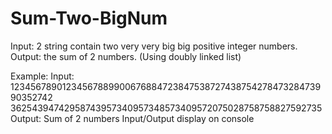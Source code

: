 # Sum-Two-BigNum
Input: 2 string contain two very very big big positive integer numbers. Output: the sum of 2 numbers. (Using doubly linked list)

Example:
Input: 
1234567890123456788990067688472384753872743875427847328473990352742
36254394742958743957340957348573409572075028758758827592735
Output:
Sum of 2 numbers
Input/Output display on console


